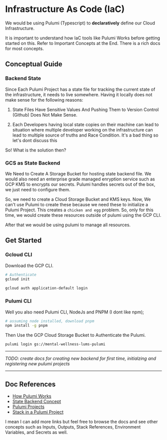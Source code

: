 # Infrastructure As Code (IaC)

We would be using Pulumi (Typescript) to **declaratively** define our Cloud Infrastructure.

It is important to understand how IaC tools like Pulumi Works before getting started on this. Refer to Important Concepts at the End. There is a rich docs for most concepts.

## Conceptual Guide

### Backend State

Since Each Pulumi Project has a state file for tracking the current state of the infrastructure, it needs to live somewhere. Having it locally does not make sense for the following reasons:

1. State Files Have Sensitive Values And Pushing Them to Version Control (Github) Does Not Make Sense.

2. Each Developers having local state copies on their machine can lead to situation where multiple developer working on the infrastructure can lead to multiple source of truths and Race Condition. It's a bad thing so let's dont discuss this

So! What is the solution then?

### GCS as State Backend

We Need to Create A Storage Bucket for hosting state backend file. We would also need an enterprise grade managed enryption service such as GCP KMS to encrypts our secrets. Pulumi handles secrets out of the box, we just need to configure them.

So, we need to create a Cloud Storage Bucket and KMS keys. Now, We can't use Pulumi to create these because we need these to initialize a Pulumi Project. This creates a `chicken and egg` problem. So, only for this time, we would create these resources outside of pulumi using the GCP CLI.

After that we would be using pulumi to manage all resources.

## Get Started

### Gcloud CLI

Download the GCP CLI.

```bash
# Authenticate
gcloud init

gcloud auth application-default login
```

### Pulumi CLI

Well you also need Pulumi CLI, NodeJs and PNPM (I dont like npm);

```bash
# assuming node installed, download pnpm
npm install -g pnpm
```

Then Use the GCP Cloud Storage Bucket to Authenticate the Pulumi.

```bash
pulumi login gs://mental-wellness-lums-pulumi
```

---

_TODO: create docs for creating new backend for first time, initialzing and registering new pulumi projects_

---

## Doc References

- [How Pulumi Works](https://www.pulumi.com/docs/concepts/how-pulumi-works/)
- [State Backend Concept](https://www.pulumi.com/docs/concepts/state/)
- [Pulumi Projects](https://www.pulumi.com/docs/concepts/projects/)
- [Stack in a Pulumi Project](https://www.pulumi.com/docs/concepts/stack/)

I mean I can add more links but feel free to browse the docs and see other concepts such as Inputs, Outputs, Stack References, Environment Variables, and Secrets as well.

